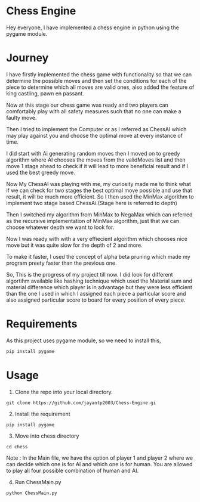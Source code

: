 
# Chess Engine

Hey everyone, I have implemented a chess engine in python using the pygame module.

# Journey

I have firstly implemented the chess game with functionality so that we can determine the possible moves and then set the conditions for each of the piece to determine which all moves are valid ones, also added the feature of king castling, pawn en passant.

Now at this stage our chess game was ready and two players can comfortably play with all safety measures such that no one can make a faulty move.

Then I tried to implement the Computer or as I referred as ChessAI which may play against you and choose the optimal move at every instance of time.

I did start with Ai generating random moves then I moved on to greedy algorithm where AI chooses the moves from the validMoves list and then move 1 stage ahead to check if it will lead to more beneficial result and if I used the best greedy move. 

Now My ChessAI was playing with me, my curiosity made me to think what if we can check for two stages the best optimal move possible and use that result, it will be much more efficient. So I then used the MinMax algorithm to implement two stage based ChessAi.(Stage here is referred to depth)

Then I switched my algorithm from MinMax to NegaMax which can referred as the recursive implementation of MinMax algorithm, just that we can choose whatever depth we want to look for. 

Now I was ready with with a very effiecient algorithm which chooses nice move but it was quite slow for the depth of 2 and more.

To make it faster, I used the concept of alpha beta pruning which made my program preety faster than the previous one. 

So, This is the progress of my project till now. I did look for different algortihm available like hashing technique which used the Material sum and material difference which player is in advantage but they were less efficient than the one I used in which I assigned each piece a particular score and also assigned particular score to board for every position of every piece.


# Requirements

As this project uses pygame module, so we need to install this,
```bash 
pip install pygame
```
# Usage

1. Clone the repo into your local directory.
```
git clone https://github.com/jayantp2003/Chess-Engine.gi
```   
2. Install the requirement
```
pip install pygame
```
3. Move into chess directory
```
cd chess
```
Note : In the Main file, we have the option of player 1 and player 2 where we can decide which one is for AI and which one is for human. You are allowed to play all four possible combination of human and AI.

4. Run ChessMain.py
```
python ChessMain.py
```

